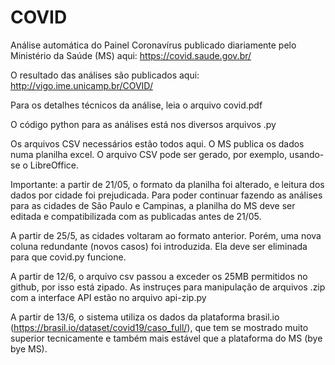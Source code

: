 # COVID

Análise automática do Painel Coronavírus publicado diariamente pelo Ministério da Saúde (MS) aqui: 
https://covid.saude.gov.br/

O resultado das análises são publicados aqui:
http://vigo.ime.unicamp.br/COVID/

Para os detalhes técnicos da análise, leia o arquivo covid.pdf

O código python para as análises está nos diversos arquivos .py

Os arquivos CSV necessários estão todos aqui. O MS publica os dados numa planilha excel. O arquivo CSV pode ser gerado, por exemplo, usando-se o LibreOffice. 

Importante: a partir de 21/05, o formato da planilha foi alterado, e leitura dos dados por cidade foi prejudicada. Para poder continuar fazendo as análises para as cidades de São Paulo e Campinas, a planilha do MS deve ser editada e compatibilizada com as publicadas antes de 21/05.

A partir de 25/5, as cidades voltaram ao formato anterior. Porém, uma nova coluna redundante (novos casos) foi introduzida. Ela deve ser eliminada para que covid.py funcione. 

A partir de 12/6, o arquivo csv passou a exceder os 25MB permitidos no github, por isso está zipado. As instruçes para manipulação de arquivos .zip com a interface API estão no arquivo api-zip.py

A partir de 13/6, o sistema utiliza os dados da plataforma brasil.io (https://brasil.io/dataset/covid19/caso_full/), que tem se mostrado muito superior tecnicamente e também mais estável que a plataforma do MS (bye bye MS).


